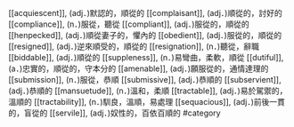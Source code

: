 [[acquiescent]], (adj．)默認的，順從的 
[[complaisant]], (adj．)順從的，討好的 
[[compliance]], (n．)服從，聽從 
[[compliant]], (adj．)服從的，順從的 
[[henpecked]], (adj．)順從妻子的，懼內的 
[[obedient]], (adj．)服從的，順從的 
[[resigned]], (adj．)逆來順受的，順從的 
[[resignation]], (n．)聽從，辭職 
[[biddable]], (adj．)順從的 
[[suppleness]], (n．)易彎曲，柔軟，順從 
[[dutiful]], (a．)忠實的，順從的，守本分的 
[[amenable]], (adj．)願服從的，通情達理的 
[[submission]], (n．)服從，恭順 
[[submissive]], (adj．)恭順的 
[[subservient]], (adj．)恭順的 
[[mansuetude]], (n．)溫和，柔順 
[[tractable]], (adj．)易於駕禦的，溫順的 
[[tractability]], (n．)馴良，溫順，易處理 
[[sequacious]], (adj．)前後一貫的，盲從的 
[[servile]], (adj．)奴性的，百依百順的 
#category
